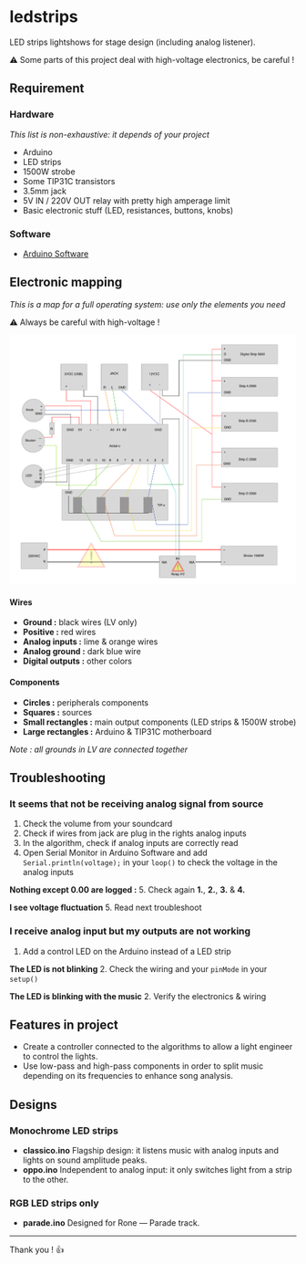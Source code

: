 # ledstrips
LED strips lightshows for stage design (including analog listener).

:warning: Some parts of this project deal with high-voltage electronics, be careful !

## Requirement

### Hardware
_This list is non-exhaustive: it depends of your project_
* Arduino
* LED strips
* 1500W strobe
* Some TIP31C transistors
* 3.5mm jack
* 5V IN / 220V OUT relay with pretty high amperage limit
* Basic electronic stuff (LED, resistances, buttons, knobs)

### Software
* [Arduino Software](https://www.arduino.cc/en/Main/Software)

## Electronic mapping
_This is a map for a full operating system: use only the elements you need_

:warning: Always be careful with high-voltage !

![Electronic map](https://github.com/gabrielstik/ledstrips/blob/master/map.png)

#### Wires
* **Ground :** black wires (LV only)
* **Positive :** red wires
* **Analog inputs :** lime & orange wires
* **Analog ground :** dark blue wire
* **Digital outputs :** other colors

#### Components
* **Circles :** peripherals components
* **Squares :** sources
* **Small rectangles :** main output components (LED strips & 1500W strobe)
* **Large rectangles :** Arduino & TIP31C motherboard

_Note : all grounds in LV are connected together_

## Troubleshooting

### It seems that not be receiving analog signal from source
1. Check the volume from your soundcard
2. Check if wires from jack are plug in the rights analog inputs
3. In the algorithm, check if analog inputs are correctly read
4. Open Serial Monitor in Arduino Software and add `Serial.println(voltage);` in your `loop()` to check the voltage in the analog inputs

**Nothing except 0.00 are logged :**
5. Check again **1.**, **2.**, **3.** & **4.**

**I see voltage fluctuation**
5. Read next troubleshoot

### I receive analog input but my outputs are not working
1. Add a control LED on the Arduino instead of a LED strip

**The LED is not blinking**
2. Check the wiring and your `pinMode` in your `setup()`

**The LED is blinking with the music**
2. Verify the electronics & wiring

## Features in project
* Create a controller connected to the algorithms to allow a light engineer to control the lights.
* Use low-pass and high-pass components in order to split music depending on its frequencies to enhance song analysis.

## Designs

### Monochrome LED strips
* **classico.ino** Flagship design: it listens music with analog inputs and lights on sound amplitude peaks.
* **oppo.ino** Independent to analog input: it only switches light from a strip to the other.

### RGB LED strips only
* **parade.ino** Designed for Rone — Parade track.

***

Thank you ! :thumbsup:
